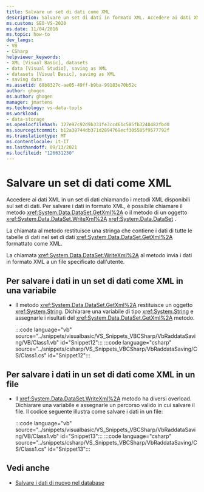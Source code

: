 ```yaml
---
title: Salvare un set di dati come XML
description: Salvare un set di dati in formato XML. Accedere ai dati XML in un set di dati chiamando i metodi XML disponibili sul set di dati, ad esempio GetXml o WriteXml.
ms.custom: SEO-VS-2020
ms.date: 11/04/2016
ms.topic: how-to
dev_langs:
- VB
- CSharp
helpviewer_keywords:
- XML [Visual Basic], datasets
- data [Visual Studio], saving as XML
- datasets [Visual Basic], saving as XML
- saving data
ms.assetid: 68b8327c-ae05-49ff-b9ba-99183e70b52c
author: ghogen
ms.author: ghogen
manager: jmartens
ms.technology: vs-data-tools
ms.workload:
- data-storage
ms.openlocfilehash: 127e97c92d9b331fe3cc461c585fb3240482fbd0
ms.sourcegitcommit: b12a38744db371d2894769ecf305585f9577792f
ms.translationtype: MT
ms.contentlocale: it-IT
ms.lasthandoff: 09/13/2021
ms.locfileid: "126631230"
---
```

# <a name="save-a-dataset-as-xml"></a>Salvare un set di dati come XML

Accedere ai dati XML in un set di dati chiamando i metodi XML disponibili sul set di dati. Per salvare i dati in formato XML, è possibile chiamare il metodo <xref:System.Data.DataSet.GetXml%2A> o il metodo di un oggetto <xref:System.Data.DataSet.WriteXml%2A> <xref:System.Data.DataSet> .

La chiamata al metodo restituisce una stringa che contiene i dati di tutte le tabelle di dati nel set di dati <xref:System.Data.DataSet.GetXml%2A> formattato come XML.

La chiamata <xref:System.Data.DataSet.WriteXml%2A> al metodo invia i dati in formato XML a un file specificato dall'utente.

## <a name="to-save-the-data-in-a-dataset-as-xml-to-a-variable"></a>Per salvare i dati in un set di dati come XML in una variabile

- Il metodo <xref:System.Data.DataSet.GetXml%2A> restituisce un oggetto <xref:System.String>. Dichiarare una variabile di tipo <xref:System.String> e assegnarle i risultati del <xref:System.Data.DataSet.GetXml%2A> metodo.

     :::code language="vb" source="../snippets/visualbasic/VS_Snippets_VBCSharp/VbRaddataSaving/VB/Class1.vb" id="Snippet12":::
     :::code language="csharp" source="../snippets/csharp/VS_Snippets_VBCSharp/VbRaddataSaving/CS/Class1.cs" id="Snippet12":::

## <a name="to-save-the-data-in-a-dataset-as-xml-to-a-file"></a>Per salvare i dati in un set di dati come XML in un file

- Il <xref:System.Data.DataSet.WriteXml%2A> metodo ha diversi overload. Dichiarare una variabile e assegnarle un percorso valido in cui salvare il file. Il codice seguente illustra come salvare i dati in un file:

     :::code language="vb" source="../snippets/visualbasic/VS_Snippets_VBCSharp/VbRaddataSaving/VB/Class1.vb" id="Snippet13":::
     :::code language="csharp" source="../snippets/csharp/VS_Snippets_VBCSharp/VbRaddataSaving/CS/Class1.cs" id="Snippet13":::

## <a name="see-also"></a>Vedi anche

- [Salvare i dati di nuovo nel database](../data-tools/save-data-back-to-the-database.md)
